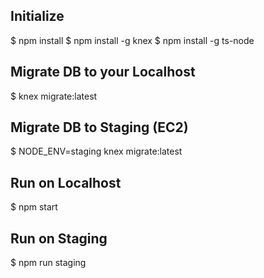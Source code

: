 
## Initialize
$ npm install
$ npm install -g knex
$ npm install -g ts-node


## Migrate DB to your Localhost
$ knex migrate:latest

## Migrate DB to Staging (EC2)
$ NODE_ENV=staging knex migrate:latest


## Run on Localhost
$ npm start

## Run on Staging
$ npm run staging